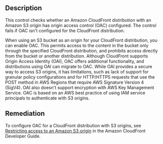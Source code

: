 ## Description

This control checks whether an Amazon CloudFront distribution with an Amazon S3 origin has origin access control (OAC) configured. The control fails if OAC isn't configured for the CloudFront distribution.

When using an S3 bucket as an origin for your CloudFront distribution, you can enable OAC. This permits access to the content in the bucket only through the specified CloudFront distribution, and prohibits access directly from the bucket or another distribution. Although CloudFront supports Origin Access Identity (OAI), OAC offers additional functionality, and distributions using OAI can migrate to OAC. While OAI provides a secure way to access S3 origins, it has limitations, such as lack of support for granular policy configurations and for HTTP/HTTPS requests that use the POST method in AWS Regions that require AWS Signature Version 4 (SigV4). OAI also doesn't support encryption with AWS Key Management Service. OAC is based on an AWS best practice of using IAM service principals to authenticate with S3 origins.

## Remediation

To configure OAC for a CloudFront distribution with S3 origins, see [Restricting access to an Amazon S3 origin](https://docs.aws.amazon.com/AmazonCloudFront/latest/DeveloperGuide/private-content-restricting-access-to-s3.html) in the Amazon CloudFront Developer Guide.
